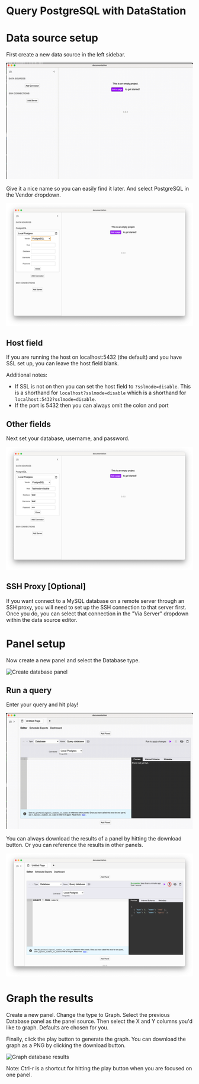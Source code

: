 # Query PostgreSQL with DataStation

# Data source setup

First create a new data source in the left sidebar.

![Creating a new data source](/tutorials/create-data-source.gif)

Give it a nice name so you can easily find it later. And select
PostgreSQL in the Vendor dropdown.

![Creating a PostgreSQL data source](/tutorials/create-postgresql-data-source.png)

## Host field

If you are running the host on localhost:5432 (the default) and you
have SSL set up, you can leave the host field blank.

Additional notes:

* If SSL is not on then you can set the host field to
  `?sslmode=disable`. This is a shorthand for
  `localhost?sslmode=disable` which is a shorthand for
  `localhost:5432?sslmode=disable`.
* If the port is 5432 then you can always omit the colon and port

## Other fields

Next set your database, username, and password.

![Filled out PostgreSQL data source](/tutorials/postgresql-data-source-filled.png)

## SSH Proxy [Optional]

If you want connect to a MySQL database on a remote server through an
SSH proxy, you will need to set up the SSH connection to that server
first. Once you do, you can select that connection in the "Via Server"
dropdown within the data source editor.

# Panel setup

Now create a new panel and select the Database type.

![Create database panel](/tutorials/create-postgresql-database-panel.gif)

## Run a query

Enter your query and hit play!

![Run PostgreSQL query](/tutorials/run-postgresql-query.gif)

You can always download the results of a panel by hitting the download
button. Or you can reference the results in other panels.

![Download panel results](/tutorials/download-postgresql-panel-results.png)

# Graph the results

Create a new panel. Change the type to Graph. Select the previous
Database panel as the panel source. Then select the X and Y columns
you'd like to graph. Defaults are chosen for you.

Finally, click the play button to generate the graph. You can download
the graph as a PNG by clicking the download button.

![Graph database results](/tutorials/graph-postgresql-database-results.gif)

Note: Ctrl-r is a shortcut for hitting the play button when you are
focused on one panel.
